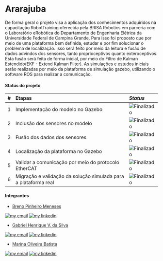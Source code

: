 # Ararajuba

  De forma geral o projeto visa a aplicação dos conhecimentos adquiridos na capacitação RobotTraining oferecida pela BRISA Robotics em parceria com o Laboratório eRobótica do Departamento de Engenharia Elétrica da Universidade Federal de Campina Grande. Para isso foi proposto que por meio de uma plataforma bem definida, estudar e por fim solucionar o problema de localização. Isso será feito por meio da leitura e fusão de dados advindos dos sensores, tanto proprioceptivos quanto exteroceptivos. Esta fusão será feita de forma inicial, por meio do Filtro de Kalman Estendido(EKF - Extend Kalman Filter). As simulações e estudos iniciais serão realizadas por meio da plataforma de simulação gazebo, utilizando o software ROS para realizar a comunicação.

#### Status do projeto

| #        | Etapas         | _Status_ |
|:--|:----------------------------|:------------------|
| 1 | Implementação do modelo no Gazebo     | <img alt="Finalizado" src="https://img.shields.io/badge/-Finalizado-brightgreen">| 
| 2 | Inclusão dos sensores no modelo       | <img alt="Finalizado" src="https://img.shields.io/badge/-Finalizado-brightgreen"> |  
| 3 | Fusão dos dados dos sensores          | <img alt="Finalizado" src="https://img.shields.io/badge/-Em%20andamento-orange"> | 
| 4 | Localização da plataforma no Gazebo   | <img alt="Finalizado" src="https://img.shields.io/badge/-Não%20iniciado-red"> | 
| 5 | Validar a comunicação por meio do protocolo EtherCAT          | <img alt="Finalizado" src="https://img.shields.io/badge/-Não%20iniciado-red"> | 
| 6 | Migração e validação da solução simulada para a plataforma real        | <img alt="Finalizado" src="https://img.shields.io/badge/-Não%20iniciado-red"> | 
              
 #### Integrantes
- [Breno Pinheiro Meneses](https://github.com/brenopmeneses)

[![my email](https://img.shields.io/static/v1?style=flat&logo=gmail&labelColor=fafafa&label=Email&message=breno.meneses@ee.ufcg.edu.br&color=red)](mailto:breno.meneses@ee.ufcg.edu.br)
[![my linkedin](https://img.shields.io/static/v1?style=flat&logo=linkedin&logoColor=0072b1&labelColor=fafafa&label=LinkedIn&message=Breno%20Pinheiro%20Meneses&color=0072b1)](https://www.linkedin.com/in/brenopmeneses/)

- [Gabriel Henrique V. da Silva](https://github.com/gabrielhvs)

[![my email](https://img.shields.io/static/v1?style=flat&logo=gmail&labelColor=fafafa&label=Email&message=gabriel.vasconcelos@ee.ufcg.edu.br&color=red)](mailto:gabriel.vasconcelos@ee.ufcg.edu.br)
[![my linkedin](https://img.shields.io/static/v1?style=flat&logo=linkedin&logoColor=0072b1&labelColor=fafafa&label=LinkedIn&message=Gabriel%20Henrique%20V%20Silva&color=0072b1)](https://www.linkedin.com/in/gabrielhenriquevs/) 

- [Marina Oliveira Batista](https://github.com/maarinaabatista)

[![my email](https://img.shields.io/static/v1?style=flat&logo=gmail&labelColor=fafafa&label=Email&message=marina.batista@ee.ufcg.edu.br&color=red)](mailto:marina.batista@ee.ufcg.edu.br)
[![my linkedin](https://img.shields.io/static/v1?style=flat&logo=linkedin&logoColor=0072b1&labelColor=fafafa&label=LinkedIn&message=Marina%20Oliveira%20Batista&color=0072b1)](https://www.linkedin.com/in/marina-batista-64168a1a4/) 


